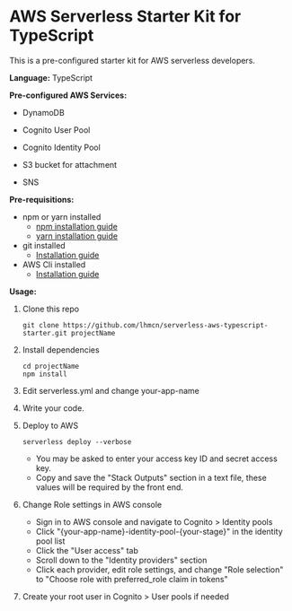 # AWS Serverless Starter Kit for TypeScript

This is a pre-configured starter kit for AWS serverless developers.

**Language:** TypeScript

**Pre-configured AWS Services:**

- DynamoDB

- Cognito User Pool

- Cognito Identity Pool

- S3 bucket for attachment

- SNS

**Pre-requisitions:**

- npm or yarn installed
    - [npm installation guide](https://www.npmjs.com/get-npm)
    - [yarn installation guide](https://classic.yarnpkg.com/en/docs/install)
- git installed
    - [Installation guide](https://git-scm.com/book/en/v2/Getting-Started-Installing-Git)
- AWS Cli installed
    - [Installation guide](https://aws.amazon.com/cli/)

**Usage:**

1. Clone this repo

   ```
   git clone https://github.com/lhmcn/serverless-aws-typescript-starter.git projectName
   ```

2. Install dependencies

   ```
   cd projectName
   npm install
   ```
3. Edit serverless.yml and change your-app-name

4. Write your code.

5. Deploy to AWS
   ```
   serverless deploy --verbose
   ```
    - You may be asked to enter your access key ID and secret access key.
    - Copy and save the "Stack Outputs" section in a text file, these values will be required by the front end.

6. Change Role settings in AWS console
    - Sign in to AWS console and navigate to Cognito > Identity pools
    - Click "{your-app-name}-identity-pool-{your-stage}" in the identity pool list
    - Click the "User access" tab
    - Scroll down to the "Identity providers" section
    - Click each provider, edit role settings, and change "Role selection" to "Choose role with preferred_role claim in tokens"

7. Create your root user in Cognito > User pools if needed